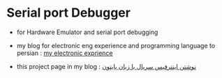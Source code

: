# Serial port Debugger 

* for Hardware Emulator and serial port debugging 

* my blog for electronic eng experience and programming language to persian : [my electronic exprience](https://myelectronicexperience.blogspot.com)

* this project page in my blog : [نوشتن اینترفیس سریال با زبان پایتون](https://myelectronicexperience.blogspot.com/2023/02/blog-post.html)

  

  


